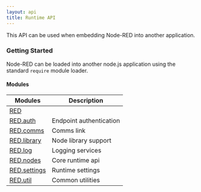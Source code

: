 ```yaml
---
layout: api
title: Runtime API
---
```


This API can be used when embedding Node-RED into another application.

### Getting Started

Node-RED can be loaded into another node.js application using the standard
`require` module loader.

#### Modules

 Modules                                | Description
----------------------------------------|-------------------------
[RED](red/index.html)                   |
[RED.auth](red/auth/index.html)         | Endpoint authentication
[RED.comms](red/comms/index.html)       | Comms link
[RED.library](red/library/index.html)   | Node library support
[RED.log](red/log/index.html)           | Logging services
[RED.nodes](red/nodes/index.html)       | Core runtime api
[RED.settings](red/settings/index.html) | Runtime settings
[RED.util](red/util/index.html)         | Common utilities
